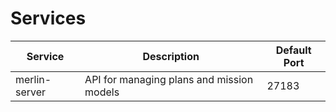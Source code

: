 # Services

| Service | Description | Default Port |
| - | - | - |
| merlin-server | API for managing plans and mission models | 27183 |
